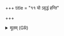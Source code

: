 +++
title = "११ यो ऽवृद्धं हन्ति"

+++
<details><summary>मूलम् (GR)</summary>

यो ऽवृद्धं हन्ति यो गर्भे अन्तर्  
यो जातं जनितव्यं च पूरुषम् ।  
तस्मा ऋध्यासं हविषाहम् अद्य  
स नः प्रजां जरदष्टिं कृणोतु ॥
</details>